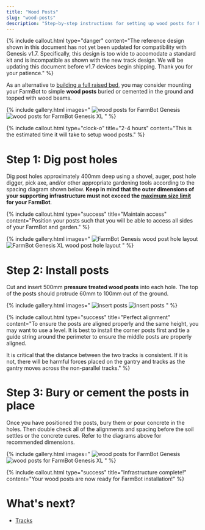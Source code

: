 ```yaml
---
title: "Wood Posts"
slug: "wood-posts"
description: "Step-by-step instructions for setting up wood posts for FarmBot Genesis or Genesis XL"
---
```


{%
include callout.html
type="danger"
content="The reference design shown in this document has not yet been updated for compatibility with Genesis v1.7. Specifically, this design is too wide to accomodate a standard kit and is incompatible as shown with the new track design. We will be updating this document before v1.7 devices begin shipping. Thank you for your patience."
%}

As an alternative to [building a full raised bed](raised-bed.md), you may consider mounting your FarmBot to simple **wood posts** buried or cemented in the ground and topped with wood beams.

{% include gallery.html images="
![wood posts for FarmBot Genesis](_images/wood_posts_genesis.png)
![wood posts for FarmBot Genesis XL](_images/wood_posts_genesis_xl.png)
" %}

{%
include callout.html
type="clock-o"
title="2-4 hours"
content="This is the estimated time it will take to setup wood posts."
%}

# Step 1: Dig post holes

Dig post holes approximately 400mm deep using a shovel, auger, post hole digger, pick axe, and/or other appropriate gardening tools according to the spacing diagram shown below. **Keep in mind that the outer dimensions of your supporting infrastructure must not exceed the [maximum size limit](../supporting-infrastructure.md#maximum-size) for your FarmBot**.

{%
include callout.html
type="success"
title="Maintain access"
content="Position your posts such that you will be able to access all sides of your FarmBot and garden."
%}

{% include gallery.html images="
![FarmBot Genesis wood post hole layout](_images/wood_posts_diagram_genesis.png)
![FarmBot Genesis XL wood post hole layout](_images/wood_posts_diagram_genesis_xl.png)
" %}

# Step 2: Install posts

Cut and insert 500mm **pressure treated wood posts** into each hole. The top of the posts should protrude 60mm to 100mm out of the ground.

{% include gallery.html images="
![insert posts](_images/insert_posts_genesis.png)
![insert posts](_images/insert_posts_genesis_xl.png)
" %}

{%
include callout.html
type="success"
title="Perfect alignment"
content="To ensure the posts are aligned properly and the same height, you may want to use a level. It is best to install the corner posts first and tie a guide string around the perimeter to ensure the middle posts are properly aligned.

It is critical that the distance between the two tracks is consistent. If it is not, there will be harmful forces placed on the gantry and tracks as the gantry moves across the non-parallel tracks."
%}

# Step 3: Bury or cement the posts in place

Once you have positioned the posts, bury them or pour concrete in the holes. Then double check all of the alignments and spacing before the soil settles or the concrete cures. Refer to the diagrams above for recommended dimensions.

{% include gallery.html images="
![wood posts for FarmBot Genesis](_images/wood_posts_genesis.png)
![wood posts for FarmBot Genesis XL](_images/wood_posts_genesis_xl.png)
" %}

{%
include callout.html
type="success"
title="Infrastructure complete!"
content="Your wood posts are now ready for FarmBot installation!"
%}


# What's next?

 * [Tracks](../tracks.md)
